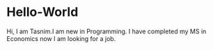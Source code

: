 # Hello-World

Hi, I am Tasnim.I am new in Programming. I have completed my MS in Economics now I am looking for a job.
